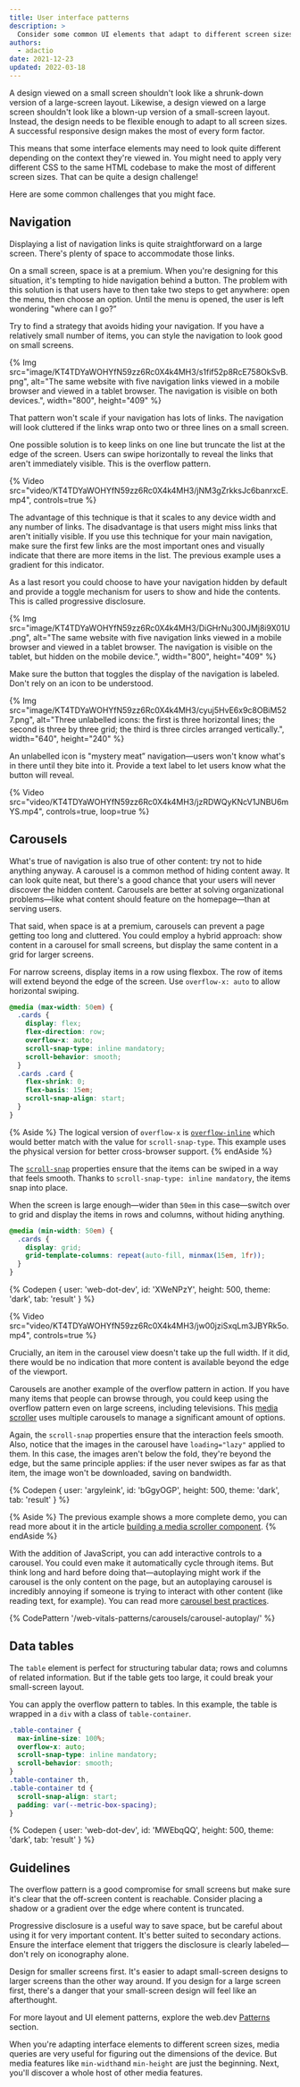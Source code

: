 ```yaml
---
title: User interface patterns
description: >
  Consider some common UI elements that adapt to different screen sizes.
authors:
  - adactio
date: 2021-12-23
updated: 2022-03-18
---
```


A design viewed on a small screen shouldn't look like a shrunk-down version of a large-screen layout. Likewise, a design viewed on a large screen shouldn't look like a blown-up version of a small-screen layout. Instead, the design needs to be flexible enough to adapt to all screen sizes. A successful responsive design makes the most of every form factor.

This means that some interface elements may need to look quite different depending on the context they're viewed in. You might need to apply very different CSS to the same HTML codebase to make the most of different screen sizes. That can be quite a design challenge!

Here are some common challenges that you might face.

## Navigation

Displaying a list of navigation links is quite straightforward on a large screen. There's plenty of space to accommodate those links.

On a small screen, space is at a premium. When you're designing for this situation, it's tempting to hide navigation behind a button. The problem with this solution is that users have to then take two steps to get anywhere: open the menu, then choose an option. Until the menu is opened, the user is left wondering "where can I go?”

Try to find a strategy that avoids hiding your navigation. If you have a relatively small number of items, you can style the navigation to look good on small screens.

{% Img src="image/KT4TDYaWOHYfN59zz6Rc0X4k4MH3/s1fif52p8RcE758OkSvB.png", alt="The same website with five navigation links viewed in a mobile browser and viewed in a tablet browser. The navigation is visible on both devices.", width="800", height="409" %}

That pattern won't scale if your navigation has lots of links. The navigation will look cluttered if the links wrap onto two or three lines on a small screen.

One possible solution is to keep links on one line but truncate the list at the edge of the screen. Users can swipe horizontally to reveal the links that aren't immediately visible. This is the overflow pattern.

{% Video src="video/KT4TDYaWOHYfN59zz6Rc0X4k4MH3/jNM3gZrkksJc6banrxcE.mp4", controls=true %}

The advantage of this technique is that it scales to any device width and any number of links. The disadvantage is that users might miss links that aren't initially visible. If you use this technique for your main navigation, make sure the first few links are the most important ones and visually indicate that there are more items in the list. The previous example uses a gradient for this indicator.

As a last resort you could choose to have your navigation hidden by default and provide a toggle mechanism for users to show and hide the contents. This is called progressive disclosure.

{% Img src="image/KT4TDYaWOHYfN59zz6Rc0X4k4MH3/DiGHrNu300JMj8i9X01U.png", alt="The same website with five navigation links viewed in a mobile browser and viewed in a tablet browser. The navigation is visible on the tablet, but hidden on the mobile device.", width="800", height="409" %}

Make sure the button that toggles the display of the navigation is labeled. Don't rely on an icon to be understood.

{% Img src="image/KT4TDYaWOHYfN59zz6Rc0X4k4MH3/cyuj5HvE6x9c8OBiM527.png", alt="Three unlabelled icons: the first is three horizontal lines; the second is three by three grid; the third is three circles arranged vertically.", width="640", height="240" %}

An unlabelled icon is "mystery meat” navigation—users won't know what's in there until they bite into it. Provide a text label to let users know what the button will reveal.

{% Video src="video/KT4TDYaWOHYfN59zz6Rc0X4k4MH3/jzRDWQyKNcV1JNBU6mYS.mp4", controls=true, loop=true %}

## Carousels

What's true of navigation is also true of other content: try not to hide anything anyway. A carousel is a common method of hiding content away. It can look quite neat, but there's a good chance that your users will never discover the hidden content. Carousels are better at solving organizational problems—like what content should feature on the homepage—than at serving users.

That said, when space is at a premium, carousels can prevent a page getting too long and cluttered. You could employ a hybrid approach: show content in a carousel for small screens, but display the same content in a grid for larger screens.

For narrow screens, display items in a row using flexbox. The row of items will extend beyond the edge of the screen. Use `overflow-x: auto` to allow horizontal swiping.

```css
@media (max-width: 50em) {
  .cards {
    display: flex;
    flex-direction: row;
    overflow-x: auto;
    scroll-snap-type: inline mandatory;
    scroll-behavior: smooth;
  }
  .cards .card {
    flex-shrink: 0;
    flex-basis: 15em;
    scroll-snap-align: start;
  }
}
```

{% Aside %}
The logical version of `overflow-x` is [`overflow-inline`](https://developer.mozilla.org/docs/Web/CSS/overflow-inline) which would better match with the value for `scroll-snap-type`. This example uses the physical version for better cross-browser support.
{% endAside %}

The [`scroll-snap`](/css-scroll-snap/) properties ensure that the items can be swiped in a way that feels smooth. Thanks to `scroll-snap-type: inline mandatory`, the items snap into place.

When the screen is large enough—wider than `50em` in this case—switch over to grid and display the items in rows and columns, without hiding anything.

```css
@media (min-width: 50em) {
  .cards {
    display: grid;
    grid-template-columns: repeat(auto-fill, minmax(15em, 1fr));
  }
}
```

{% Codepen {
 user: 'web-dot-dev',
 id: 'XWeNPzY',
 height: 500,
 theme: 'dark',
 tab: 'result'
} %}

{% Video src="video/KT4TDYaWOHYfN59zz6Rc0X4k4MH3/jw00jziSxqLm3JBYRk5o.mp4", controls=true %}

Crucially, an item in the carousel view doesn't take up the full width. If it did, there would be no indication that more content is available beyond the edge of the viewport.

Carousels are another example of the overflow pattern in action. If you have many items that people can browse through, you could keep using the overflow pattern even on large screens, including televisions. This [media scroller](https://gui-challenges.web.app/media-scroller/dist/) uses multiple carousels to manage a significant amount of options.

Again, the `scroll-snap` properties ensure that the interaction feels smooth. Also, notice that the images in the carousel have `loading="lazy"` applied to them. In this case, the images aren't below the fold, they're beyond the edge, but the same principle applies: if the user never swipes as far as that item, the image won't be downloaded, saving on bandwidth.

{% Codepen {
 user: 'argyleink',
 id: 'bGgyOGP',
 height: 500,
 theme: 'dark',
 tab: 'result'
} %}

{% Aside %} 
The previous example shows a more complete demo, you can read more about it in the article [building a media scroller component](/building-a-media-scroller-component/).
{% endAside %}

With the addition of JavaScript, you can add interactive controls to a carousel. You could even make it automatically cycle through items. But think long and hard before doing that—autoplaying might work if the carousel is the only content on the page, but an autoplaying carousel is incredibly annoying if someone is trying to interact with other content (like reading text, for example). You can read more [carousel best practices](/carousel-best-practices/).

{% CodePattern '/web-vitals-patterns/carousels/carousel-autoplay/' %} 

## Data tables

The `table` element is perfect for structuring tabular data; rows and columns of related information. But if the table gets too large, it could break your small-screen layout.

You can apply the overflow pattern to tables. In this example, the table is wrapped in a `div` with a class of `table-container`.

```css
.table-container {
  max-inline-size: 100%;
  overflow-x: auto;
  scroll-snap-type: inline mandatory;
  scroll-behavior: smooth;
}
.table-container th, 
.table-container td {
  scroll-snap-align: start;
  padding: var(--metric-box-spacing);
}
```

{% Codepen {
 user: 'web-dot-dev',
 id: 'MWEbqQQ',
 height: 500,
 theme: 'dark',
 tab: 'result'
} %}

## Guidelines

The overflow pattern is a good compromise for small screens but make sure it's clear that the off-screen content is reachable. Consider placing a shadow or a gradient over the edge where content is truncated.

Progressive disclosure is a useful way to save space, but be careful about using it for very important content. It's better suited to secondary actions. Ensure the interface element that triggers the disclosure is clearly labeled—don't rely on iconography alone.

Design for smaller screens first. It's easier to adapt small-screen designs to larger screens than the other way around. If you design for a large screen first, there's a danger that your small-screen design will feel like an afterthought.

For more layout and UI element patterns, explore the web.dev [Patterns](/patterns) section.

When you're adapting interface elements to different screen sizes, media queries are very useful for figuring out the dimensions of the device. But media features like `min-width`and `min-height` are just the beginning. Next, you'll discover a whole host of other media features.

